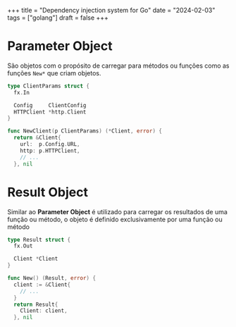 +++
title = "Dependency injection system for Go"
date = "2024-02-03"
tags = ["golang"]
draft = false
+++

# Parameter Object

São objetos com o propósito de carregar para métodos ou funções como as funções `New*` que criam objetos.

```go
type ClientParams struct {
  fx.In

  Config     ClientConfig
  HTTPClient *http.Client
}

func NewClient(p ClientParams) (*Client, error) {
  return &Client{
    url:  p.Config.URL,
    http: p.HTTPClient,
    // ...
  }, nil
```

# Result Object

Similar ao **Parameter Object** é utilizado para carregar os resultados de uma função ou método, o objeto é definido
exclusivamente por uma função ou método

```go
type Result struct {
  fx.Out

  Client *Client
}

func New() (Result, error) {
  client := &Client{
    // ...
  }
  return Result{
    Client: client,
  }, nil
```
